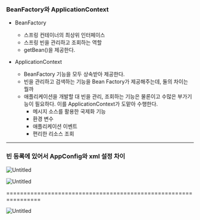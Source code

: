 ### BeanFactory와 ApplicationContext

- BeanFactory
    - 스프링 컨테이너의 최상위 인터페이스
    - 스프링 빈을 관리하고 조회하는 역할
    - getBean()을 제공한다.
    
- ApplicationContext
    - BeanFactory 기능을 모두 상속받아 제공한다.
    - 빈을 관리하고 검색하는 기능을 Bean Factory가 제공해주는데, 둘의 차이는 뭘까
    - 애플리케이션을 개발할 대 빈을 관리, 조회하는 기능은 물론이고 수많은 부가기능이 필요하다. 이를 ApplicationContext가 도맡아 수행한다.
        - 메시지 소스를 활용한 국제화 기능
        - 환경 변수
        - 애플리케이션 이벤트
        - 편리한 리소스 조회

---

### 빈 등록에 있어서 AppConfig와 xml 설정 차이

![Untitled](https://s3-us-west-2.amazonaws.com/secure.notion-static.com/dd228021-af84-4ba0-aee9-92400a479f0b/Untitled.png)

![Untitled](https://s3-us-west-2.amazonaws.com/secure.notion-static.com/0a5dc67e-1189-4a8c-83ba-fba04d391707/Untitled.png)

================================================================

![Untitled](https://s3-us-west-2.amazonaws.com/secure.notion-static.com/7343616f-7e3f-441d-880a-3ef861c1697b/Untitled.png)
